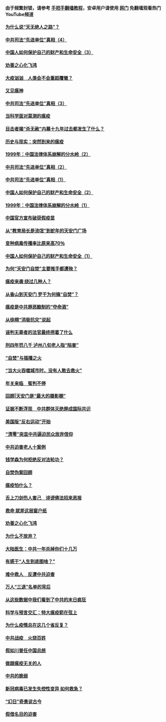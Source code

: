 #### 由于频繁封锁，请参考 [手把手翻墙教程](https://github.com/gfw-breaker/guides/wiki/)，安卓用户请使用 [网门](https://github.com/gfw-breaker/nogfw/blob/master/dl.md?t=02110000) 免翻墙观看热门YouTube频道 

#### [为什么说“天无绝人之路”？](../pages/19/419618.md?t=02110000) 

#### [中共司法“先进单位”真相（4）](../pages/19/419452.md?t=02110000) 

#### [中国人如何保护自己的财产和生命安全（3）](../pages/19/419405.md?t=02110000) 

#### [劝善之心化飞鸿](../pages/19/418758.md?t=02110000) 

#### [大疫汹汹　人类会不会重蹈覆辙？](../pages/19/419691.md?t=02110000) 

#### [又见瘟神](../pages/19/419225.md?t=02110000) 

#### [中共司法“先进单位”真相（3）](../pages/19/419451.md?t=02110000) 

#### [当科学面对莫测的瘟疫](../pages/19/419625.md?t=02110000) 

#### [目击者揭“杀无赦”内幕十九年过去都发生了什么？](../pages/19/419617.md?t=02110000) 

#### [历史与现实：突然到来的瘟疫](../pages/19/419619.md?t=02110000) 

#### [1999年：中国法律体系崩解的分水岭（2）](../pages/19/419455.md?t=02110000) 

#### [中共司法“先进单位”真相（2）](../pages/19/419450.md?t=02110000) 

#### [中共司法“先进单位”真相（1）](../pages/19/419449.md?t=02110000) 

#### [中国人如何保护自己的财产和生命安全（2）](../pages/19/419404.md?t=02110000) 

#### [1999年：中国法律体系崩解的分水岭（1）](../pages/19/419454.md?t=02110000) 

#### [中国官方宣布破获假疫苗](../pages/19/419504.md?t=02110000) 

#### [从“教育局长是流氓”到蛇年的天安门广场](../pages/19/419470.md?t=02110000) 

#### [变种病毒传播率比原来高70％](../pages/19/419456.md?t=02110000) 

#### [中国人如何保护自己的财产和生命安全（1）](../pages/19/419403.md?t=02110000) 

#### [为何“天安门自焚”主要推手都遭殃？](../pages/19/419348.md?t=02110000) 

#### [瘟疫来袭 绕过几种人？](../pages/19/419349.md?t=02110000) 

#### [从香山到天安门 罗干为何搞“自焚”？](../pages/19/419270.md?t=02110000) 

#### [瘟疫是中共罪恶酿制的“夺命酒”](../pages/19/419223.md?t=02110000) 

#### [从徐栩“消极抗灾”说起](../pages/19/419224.md?t=02110000) 

#### [诬判无辜者的法官最终捞着了什么](../pages/19/419268.md?t=02110000) 

#### [刑四年罚八千 泸州八旬老人指“陷害”](../pages/19/419232.md?t=02110000) 

#### [“自焚”与插播之火](../pages/19/419226.md?t=02110000) 

#### [“当大火吞噬城市时，没有人敢去救火”](../pages/19/419077.md?t=02110000) 

#### [年关来临　冤判不停](../pages/19/419093.md?t=02110000) 

#### [回顾|天安门是“最大的摄影棚”](../pages/19/380866.md?t=02110000) 

#### [证据不断浮现　中共群体灭绝罪成国际共识](../pages/19/419031.md?t=02110000) 

#### [美国版“反右运动”开始](../pages/19/419030.md?t=02110000) 

#### [“清零”突显中共逼迫民众放弃信仰](../pages/19/418995.md?t=02110000) 

#### [中共迫害老人十案例](../pages/19/418831.md?t=02110000) 

#### [钱学森为何拒绝反对法轮功？](../pages/19/418905.md?t=02110000) 

#### [自焚伪案回顾](../pages/19/418799.md?t=02110000) 

#### [瘟疫怕什么？](../pages/19/418800.md?t=02110000) 

#### [舌上刀剑伤人害己　诽谤佛法招来恶报](../pages/19/418731.md?t=02110000) 

#### [救命 就差这层窗户纸](../pages/19/418706.md?t=02110000) 

#### [劝善之心化飞鸿](../pages/19/416766.md?t=02110000) 

#### [为什么不放弃？](../pages/19/418691.md?t=02110000) 

#### [大陆医生：中共一年杀掉你们十几万](../pages/19/418670.md?t=02110000) 

#### [有感于“人生到底图啥？”](../pages/19/418624.md?t=02110000) 

#### [难中救人　反遭中共迫害](../pages/19/418414.md?t=02110000) 

#### [万人“三退”名单的背后](../pages/19/418505.md?t=02110000) 

#### [从这些数据中我们看到了中共的末日疯狂](../pages/19/418420.md?t=02110000) 

#### [科学与预言交汇：特大瘟疫箭在弦上](../pages/19/418266.md?t=02110000) 

#### [为什么疫情总在这几个省反复？](../pages/19/418219.md?t=02110000) 

#### [中共战疫　火烧百姓](../pages/19/418220.md?t=02110000) 

#### [假如川普任中国总统](../pages/19/418174.md?t=02110000) 

#### [做跟瘟疫无关的人](../pages/19/418171.md?t=02110000) 

#### [中共的脆弱](../pages/19/418196.md?t=02110000) 

#### [新冠病毒已发生失控性变异 如何救急？](../pages/19/418032.md?t=02110000) 

#### [“幻日”奇景说古今](../pages/19/418033.md?t=02110000) 

#### [假借名目的迫害](../pages/19/418055.md?t=02110000) 

